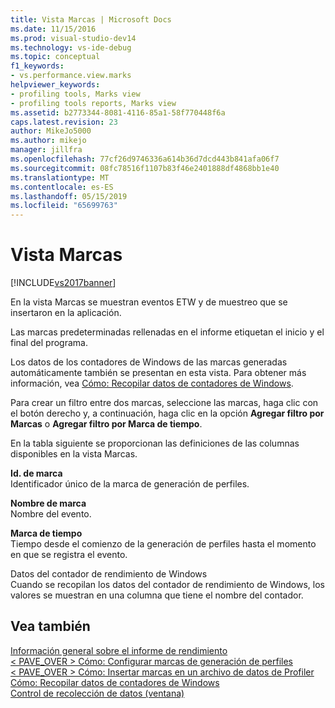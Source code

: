 ```yaml
---
title: Vista Marcas | Microsoft Docs
ms.date: 11/15/2016
ms.prod: visual-studio-dev14
ms.technology: vs-ide-debug
ms.topic: conceptual
f1_keywords:
- vs.performance.view.marks
helpviewer_keywords:
- profiling tools, Marks view
- profiling tools reports, Marks view
ms.assetid: b2773344-8081-4116-85a1-58f770448f6a
caps.latest.revision: 23
author: MikeJo5000
ms.author: mikejo
manager: jillfra
ms.openlocfilehash: 77cf26d9746336a614b36d7dcd443b841afa06f7
ms.sourcegitcommit: 08fc78516f1107b83f46e2401888df4868bb1e40
ms.translationtype: MT
ms.contentlocale: es-ES
ms.lasthandoff: 05/15/2019
ms.locfileid: "65699763"
---
```

# <a name="marks-view"></a>Vista Marcas
[!INCLUDE[vs2017banner](../includes/vs2017banner.md)]

En la vista Marcas se muestran eventos ETW y de muestreo que se insertaron en la aplicación.  
  
 Las marcas predeterminadas rellenadas en el informe etiquetan el inicio y el final del programa.  
  
 Los datos de los contadores de Windows de las marcas generadas automáticamente también se presentan en esta vista. Para obtener más información, vea [Cómo: Recopilar datos de contadores de Windows](../profiling/how-to-collect-windows-counter-data.md).  
  
 Para crear un filtro entre dos marcas, seleccione las marcas, haga clic con el botón derecho y, a continuación, haga clic en la opción **Agregar filtro por Marcas** o **Agregar filtro por Marca de tiempo**.  
  
 En la tabla siguiente se proporcionan las definiciones de las columnas disponibles en la vista Marcas.  
  
 **Id. de marca**  
 Identificador único de la marca de generación de perfiles.  
  
 **Nombre de marca**  
 Nombre del evento.  
  
 **Marca de tiempo**  
 Tiempo desde el comienzo de la generación de perfiles hasta el momento en que se registra el evento.  
  
 Datos del contador de rendimiento de Windows  
 Cuando se recopilan los datos del contador de rendimiento de Windows, los valores se muestran en una columna que tiene el nombre del contador.  
  
## <a name="see-also"></a>Vea también  
 [Información general sobre el informe de rendimiento](../profiling/performance-report-overview.md)   
 [< PAVE_OVER > Cómo: Configurar marcas de generación de perfiles](https://msdn.microsoft.com/library/65a23880-e5e8-4d5a-82b3-6498b9ef8975)   
 [< PAVE_OVER > Cómo: Insertar marcas en un archivo de datos de Profiler](https://msdn.microsoft.com/library/856bfc81-a60f-42e5-a9bc-71b986c1e09d)   
 [Cómo: Recopilar datos de contadores de Windows](../profiling/how-to-collect-windows-counter-data.md)   
 [Control de recolección de datos (ventana)](https://msdn.microsoft.com/98d740d8-459f-4605-bf04-fb17aafaaa8f)
